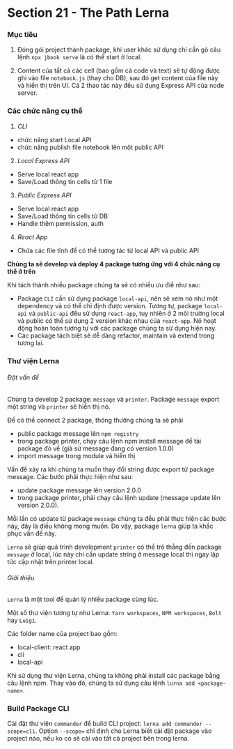 # Section 21 - The Path Lerna

### Mục tiêu

1. Đóng gói project thành package, khi user khác sử dụng chỉ cần gõ câu lệnh `npx jbook serve` là có thể start ở local.

2. Content của tất cả các cell (bao gồm cả code và text) sẽ tự động được ghi vào file `notebook.js` (thay cho DB), sau đó get content của file này và hiển thị trên UI. Cả 2 thao tác này đều sử dụng Express API của node server.

### Các chức năng cụ thể

1. _CLI_

- chức năng start Local API
- chức năng publish file notebook lên một public API

2. _Local Express API_

- Serve local react app
- Save/Load thông tin cells từ 1 file

3. _Public Express API_

- Serve local react app
- Save/Load thông tin cells từ DB
- Handle thêm permission, auth

4. _React App_

- Chứa các file tĩnh để có thể tương tác từ local API và public API

**Chúng ta sẽ develop và deploy 4 package tương ứng với 4 chức năng cụ thể ở trên**

Khi tách thành nhiều package chúng ta sẽ có nhiều ưu điể như sau:

- Package `CLI` cần sử dụng package `local-api`, nên sẽ xem nó như một dependency và có thể chỉ định được version. Tương tự, package `local-api` và `public-api` đều sử dụng `react-app`, tuy nhiên ở 2 môi trường local và public có thể sử dụng 2 version khác nhau của `react-app`. Nó hoạt động hoàn toàn tương tự với các package chúng ta sử dụng hiện nay.
- Các package tách biệt sẽ dễ dàng refactor, maintain và extend trong tương lai.

### Thư viện Lerna

###### Đặt vấn đề

Chúng ta develop 2 package: `message` và `printer`. Package `message` export một string và `printer` sẽ hiển thị nó.

Để có thể connect 2 package, thông thường chúng ta sẽ phải

- public package message lên `npm registry`
- trong package printer, chạy câu lệnh npm install message để tải package đó về (giả sử message đang có version 1.0.0)
- import message trong module và hiển thị

Vấn đề xảy ra khi chúng ta muốn thay đổi string được export từ package message. Các bước phải thực hiện như sau:

- update package message lên version 2.0.0
- trong package printer, phải chạy câu lệnh update (message update lên version 2.0.0).

Mỗi lần có update từ package `message` chúng ta đều phải thực hiện các bước này, đây là điều không mong muốn. Do vậy, package `lerna` giúp ta khắc phục vấn đề này.

`Lerna` sẽ giúp quá trình development `printer` có thể trỏ thẳng đến package `message` ở local, lúc này chỉ cần update string ở message local thì ngay lập tức cập nhật trên printer local.

###### Giới thiệu

`Lerna` là một tool để quản lý nhiều package cùng lúc.

Một số thư viện tương tự như Lerna: `Yarn workspaces`, `NPM workspaces`, `Bolt` hay `Luigi`.

Các folder name của project bao gồm:

- local-client: react app
- cli
- local-api

Khi sử dụng thư viện Lerna, chúng ta không phải install các package bằng câu lệnh npm. Thay vào đó, chúng ta sử dụng câu lệnh `lurna add <package-name>`.

### Build Package CLI

Cài đặt thư viện `commander` để build CLI project: `lerna add commander --scope=cli`. Option `--scope=` chỉ định cho Lerna biết cài đặt package vào project nào, nếu ko có sẽ cài vào tất cả project bên trong lerna.
